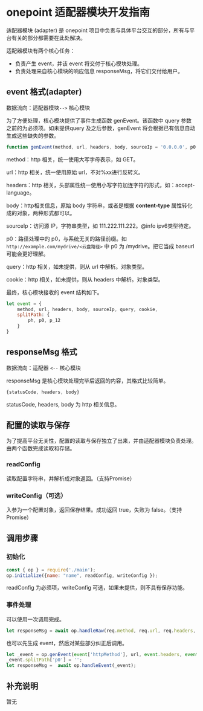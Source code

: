 # onepoint 适配器模块开发指南

适配器模块 (adapter) 是 onepoint 项目中负责与具体平台交互的部分，所有与平台有关的部分都需要在此处解决。

适配器模块有两个核心任务：

- 负责产生 event，并该 event 将交付于核心模块处理。
- 负责处理来自核心模块的响应信息 responseMsg，将它们交付给用户。

## event 格式(adapter)

数据流向：适配器模块`-->` 核心模块

为了方便处理，核心模块提供了事件生成函数 genEvent。该函数中 query 参数之前的为必须项。如未提供query 及之后参数，genEvent 将会根据已有信息自动生成这些缺失的参数。

~~~javascript
function genEvent(method, url, headers, body, sourceIp = '0.0.0.0', p0 = '', query, cookie)
~~~

method：http 相关，统一使用大写字母表示，如 GET。

url：http 相关，统一使用原始 url，不对%xx进行反转义。

headers：http 相关，头部属性统一使用小写字符加连字符的形式，如：accept-language。

body：http相关信息，原始 body 字符串，或者是根据 **content-type** 属性转化成的对象，两种形式都可以。

sourceIp：访问源 IP，字符串类型，如 111.222.111.222。@info ipv6类型待定。

p0：路径处理中的 p0，与系统无关的路径前缀。如 `http://example.com/mydrive/<云盘路径>` 中 p0 为 /mydrive。把它当成 baseurl 可能会更好理解。

query：http 相关，如未提供，则从 url 中解析。对象类型。

cookie：http 相关，如未提供，则从 headers 中解析。对象类型。

最终，核心模块接收的 event 结构如下。

~~~javascript
let event = {
    method, url, headers, body, sourceIp, query, cookie,
    splitPath: {
        ph, p0, p_12
    }
}
~~~

## responseMsg 格式

数据流向：适配器 `<--` 核心模块

responseMsg 是核心模块处理完毕后返回的内容，其格式比较简单。

~~~javascript
{statusCode, headers, body}
~~~

statusCode, headers, body 为 http 相关信息。

## 配置的读取与保存

为了提高平台无关性，配置的读取与保存独立了出来，并由适配器模块负责处理。由两个函数完成读取和存储。

### readConfig

读取配置字符串，并解析成对象返回。（支持Promise）

### writeConfig（可选）

入参为一个配置对象，返回保存结果。成功返回 true，失败为 false。（支持Promise）

## 调用步骤

### 初始化

~~~javascript
const { op } = require('./main');
op.initialize({name: "name", readConfig, writeConfig });
~~~

readConfig 为必须项，writeConfig 可选，如果未提供，则不具有保存功能。

### 事件处理

可以使用一次调用完成。

~~~javascript
let responseMsg = await op.handleRaw(req.method, req.url, req.headers, body, "node", req.connection.remoteAddress);
~~~

也可以先生成 event，然后对某些部分纠正后调用。

~~~javascript
let _event = op.genEvent(event['httpMethod'], url, event.headers, event.body, "scf", event['requestContext']['sourceIp'], '', event['queryString']);
_event.splitPath['p0'] = '';
let responseMsg =  await op.handleEvent(_event);
~~~

## 补充说明

暂无



